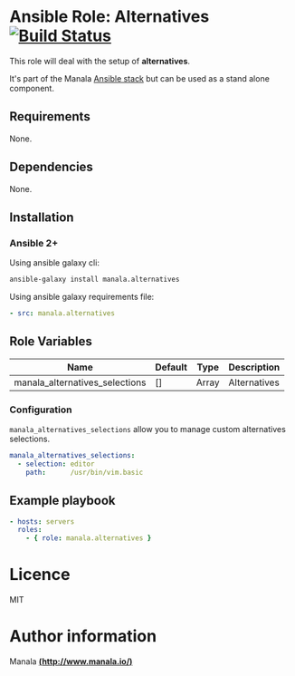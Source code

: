 # Ansible Role: Alternatives [![Build Status](https://travis-ci.org/manala/ansible-role-alternatives.svg?branch=master)](https://travis-ci.org/manala/ansible-role-alternatives)

This role will deal with the setup of __alternatives__.

It's part of the Manala <a href="http://www.manala.io" target="_blank">Ansible stack</a> but can be used as a stand alone component.

## Requirements

None.

## Dependencies

None.

## Installation

### Ansible 2+

Using ansible galaxy cli:

```bash
ansible-galaxy install manala.alternatives
```

Using ansible galaxy requirements file:

```yaml
- src: manala.alternatives
```

## Role Variables

| Name                           | Default| Type  | Description   |
|------------------------------- |------- |------ |-------------  |
| manala_alternatives_selections | []     | Array | Alternatives  |

### Configuration

`manala_alternatives_selections` allow you to manage custom alternatives selections.

```yaml
manala_alternatives_selections:
  - selection: editor
    path:      /usr/bin/vim.basic
```

## Example playbook

```yaml
- hosts: servers
  roles:
    - { role: manala.alternatives }
```

# Licence

MIT

# Author information

Manala [**(http://www.manala.io/)**](http://www.manala.io)
